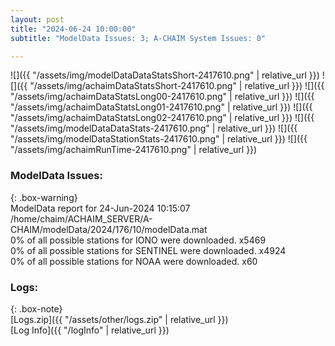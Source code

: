 ```yaml
---
layout: post
title: "2024-06-24 10:00:00"
subtitle: "ModelData Issues: 3; A-CHAIM System Issues: 0"

---
```


![]({{ "/assets/img/modelDataDataStatsShort-2417610.png" | relative_url }})
![]({{ "/assets/img/achaimDataStatsShort-2417610.png" | relative_url }})
![]({{ "/assets/img/achaimDataStatsLong00-2417610.png" | relative_url }})
![]({{ "/assets/img/achaimDataStatsLong01-2417610.png" | relative_url }})
![]({{ "/assets/img/achaimDataStatsLong02-2417610.png" | relative_url }})
![]({{ "/assets/img/modelDataDataStats-2417610.png" | relative_url }})
![]({{ "/assets/img/modelDataStationStats-2417610.png" | relative_url }})
![]({{ "/assets/img/achaimRunTime-2417610.png" | relative_url }})


### ModelData Issues:  
  
{: .box-warning}  
 ModelData report for 24-Jun-2024 10:15:07   
 /home/chaim/ACHAIM_SERVER/A-CHAIM/modelData/2024/176/10/modelData.mat   
 0% of all possible stations for IONO were downloaded. x5469   
 0% of all possible stations for SENTINEL were downloaded. x4924   
 0% of all possible stations for NOAA were downloaded. x60   
  


### Logs:  
  
{: .box-note}  
[Logs.zip]({{ "/assets/other/logs.zip" | relative_url }})  
[Log Info]({{ "/logInfo" | relative_url }})  
